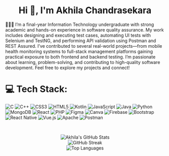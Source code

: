 <h1 align="center">Hi 👋, I'm Akhila Chandrasekara</h1>

👨🏻‍💻 I’m a final-year Information Technology undergraduate with strong academic and hands-on experience in software quality assurance. My work includes designing and executing test cases, automating UI tests with Selenium and TestNG, and performing API validation using Postman and REST Assured. I’ve contributed to several real-world projects—from mobile health monitoring systems to full-stack management platforms gaining practical exposure to both frontend and backend testing. I’m passionate about learning, problem-solving, and contributing to high-quality software development. Feel free to explore my projects and connect! 


# 💻 Tech Stack:
![C](https://img.shields.io/badge/c-%2300599C.svg?style=flat&logo=c&logoColor=white) ![C++](https://img.shields.io/badge/c++-%2300599C.svg?style=flat&logo=c%2B%2B&logoColor=white) ![CSS3](https://img.shields.io/badge/css3-%231572B6.svg?style=flat&logo=css3&logoColor=white) ![HTML5](https://img.shields.io/badge/html5-%23E34F26.svg?style=flat&logo=html5&logoColor=white) ![Kotlin](https://img.shields.io/badge/kotlin-%230095D5.svg?style=flat&logo=kotlin&logoColor=white) ![JavaScript](https://img.shields.io/badge/javascript-%23323330.svg?style=flat&logo=javascript&logoColor=%23F7DF1E) ![Java](https://img.shields.io/badge/java-%23ED8B00.svg?style=flat&logo=java&logoColor=white) ![Python](https://img.shields.io/badge/python-3670A0?style=flat&logo=python&logoColor=ffdd54) ![MongoDB](https://img.shields.io/badge/MongoDB-%234ea94b.svg?style=flat&logo=mongodb&logoColor=white) ![React](https://img.shields.io/badge/react-%2320232a.svg?style=flat&logo=react&logoColor=%2361DAFB) ![PHP](https://img.shields.io/badge/php-%23777BB4.svg?style=flat&logo=php&logoColor=white) 	![Figma](https://img.shields.io/badge/figma-%23F24E1E.svg?style=flat&logo=figma&logoColor=white) ![Canva](https://img.shields.io/badge/Canva-%2300C4CC.svg?style=flat&logo=Canva&logoColor=white) ![Firebase](https://img.shields.io/badge/firebase-%23039BE5.svg?style=flat&logo=firebase) ![Bootstrap](https://img.shields.io/badge/bootstrap-%23563D7C.svg?style=flat&logo=bootstrap&logoColor=white) ![React Native](https://img.shields.io/badge/react_native-%2320232a.svg?style=flat&logo=react&logoColor=%2361DAFB) ![Vue.js](https://img.shields.io/badge/vuejs-%2335495e.svg?style=flat&logo=vuedotjs&logoColor=%234FC08D) ![Apache](https://img.shields.io/badge/apache-%23D42029.svg?style=flat&logo=apache&logoColor=white) ![Postman](https://img.shields.io/badge/Postman-FF6C37?style=flat&logo=postman&logoColor=white)

<br/>

<p align="center">
  <img src="https://github-readme-stats.vercel.app/api?username=akhilaprabashana&theme=dark&hide_border=true&include_all_commits=false&count_private=false" alt="Akhila's GitHub Stats" />
  <br/>
  <img src="https://github-readme-streak-stats.herokuapp.com/?user=akhilaprabashana&theme=dark&hide_border=true" alt="GitHub Streak" />
  <br/>
  <img src="https://github-readme-stats.vercel.app/api/top-langs/?username=akhilaprabashana&theme=dark&hide_border=true&layout=compact" alt="Top Languages" />
</p>
